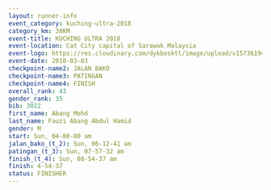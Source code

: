 ```yaml
---
layout: runner-info 
event_category: kuching-ultra-2018 
category_km: 30KM 
event-title: KUCHING ULTRA 2018 
event-location: Cat City capital of Sarawak Malaysia 
event-logo: https://res.cloudinary.com/dykbosktl/image/upload/v1573619473/Logo/kuching-ultra-2018-logo_tlpvm5.png 
event-date: 2018-03-03 
checkpoint-name2: JALAN BAKO 
checkpoint-name3: PATINGAN 
checkpoint-name4: FINISH 
overall_rank: 43
gender_rank: 35
bib: 3022
first_name: Abang Mohd
last_name: Fauzi Abang Abdul Hamid
gender: M
start: Sun, 04-00-00 am
jalan_bako_(t_2): Sun, 06-12-41 am
patingan_(t_3): Sun, 07-57-32 am
finish_(t_4): Sun, 08-54-37 am
finish: 4-54-37
status: FINISHER
---
```

